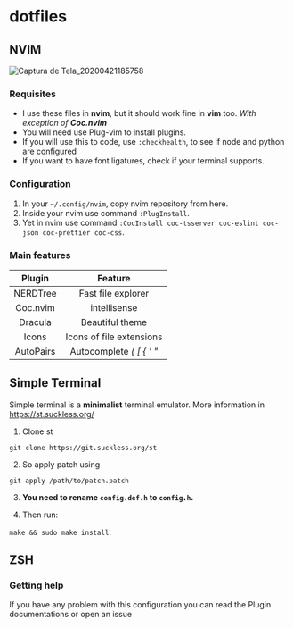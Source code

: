 # dotfiles

## NVIM

![Captura de Tela_20200421185758](https://user-images.githubusercontent.com/53794049/79918034-052f2c00-8402-11ea-9031-b74266ebcc43.png)

### Requisites

- I use these files in **nvim**, but it should work fine in **vim** too. _With exception of **Coc.nvim**_
- You will need use Plug-vim to install plugins.
- If you will use this to code, use ```:checkhealth```, to see if node and python are configured
- If you want to have font ligatures, check if your terminal supports.

### Configuration

1. In your ``` ~/.config/nvim ```, copy nvim repository from here.
2. Inside your nvim use command ``` :PlugInstall ```.
3. Yet in nvim use command ``` :CocInstall coc-tsserver coc-eslint coc-json coc-prettier coc-css ```.

### Main features

|   Plugin  |          Feature         |
|:---------:|:------------------------:|
|  NERDTree |    Fast file explorer    |
|  Coc.nvim |       intellisense       |
|  Dracula  |      Beautiful theme     |
|   Icons   | Icons of file extensions |
| AutoPairs | Autocomplete _( [ { ' "_ |

## Simple Terminal

Simple terminal is a **minimalist** terminal emulator. More information in https://st.suckless.org/

1. Clone st

```git clone https://git.suckless.org/st```

2. So apply patch using

```git apply /path/to/patch.patch```

3. **You need to rename ```config.def.h``` to ```config.h```.**

4. Then run: 

```make && sudo make install```.

## ZSH

### Getting help

If you have any problem with this configuration you can read the Plugin documentations or open an issue
